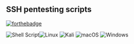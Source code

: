## SSH pentesting scripts
[![forthebadge](https://forthebadge.com/images/badges/made-with-python.svg)](https://forthebadge.com)

![Shell Script](https://img.shields.io/badge/shell_script-%23121011.svg?style=for-the-badge&logo=gnu-bash&logoColor=white)![Linux](https://img.shields.io/badge/Linux-FCC624?style=for-the-badge&logo=linux&logoColor=black)
![Kali](https://img.shields.io/badge/Kali-268BEE?style=for-the-badge&logo=kalilinux&logoColor=white)
![macOS](https://img.shields.io/badge/mac%20os-000000?style=for-the-badge&logo=macos&logoColor=F0F0F0)
![Windows](https://img.shields.io/badge/Windows-0078D6?style=for-the-badge&logo=windows&logoColor=white)
